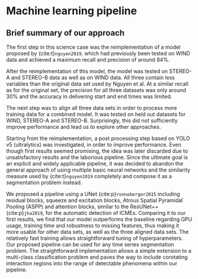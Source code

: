 # Machine learning pipeline

## Brief summary of our approach

The first step in this science case was the reimplementation of a model proposed by {cite:t}`nguyen2019`, which had previously been tested on WIND data and achieved a maximum recall and precision of around 84%.

After the reimplementation of this model, the model was tested on STEREO-A and STEREO-B data as well as on WIND data. All three contain less variables than the original data set used by Nguyen et al. At a similar recall as for the original set, the precision for all three datasets was only around 30% and the accuracy in delivering start and end times was limited.

The next step was to align all three data sets in order to process more training data for a combined model. It was tested on held out datasets for WIND, STEREO-A and STEREO-B. Surprisingly, this did not sufficiently improve performance and lead us to explore other approaches.

Starting from the reimplementation, a post processing step based on YOLO v5 (ultralytics) was investigated, in order to improve performance. Even though first results seemed promising, the idea was later discarded due to unsatisfactory results and the laborious pipeline. Since the ultimate goal is an explicit and widely applicable pipeline, it was decided to abandon the general approach of using multiple basic neural networks and the similarity measure used by {cite:t}`nguyen2019` completely and compose it as a segmentation problem instead.

We proposed a pipeline using a UNet {cite:p}`ronneberger2015` including residual blocks, squeeze and excitation blocks, Atrous Spatial Pyramidal Pooling (ASPP) and attention blocks, similar to the ResUNet++ {cite:p}`jha2019`, for the automatic detection of ICMEs. Comparing it to our first results, we find that our model outperforms the baseline regarding GPU usage, training time and robustness to missing features, thus making it more usable for other data sets, as well as the three aligned data sets. The relatively fast training allows straightforward tuning of hyperparameters. Our proposed pipeline can be used for any time series segmentation problem. The straightforward implementation allows a simple extension to a multi-class classification problem and paves the way to include corotating interaction regions into the range of detectable phenomena within our pipeline.
